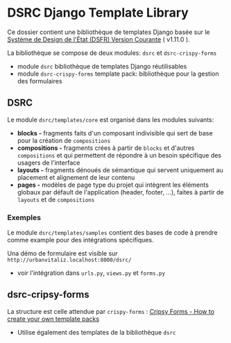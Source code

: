 # DSRC Django Template Library

Ce dossier contient une bibliothèque de templates Django basée sur le [Système de Design de l'État (DSFR) Version Courante](https://www.systeme-de-design.gouv.fr/a-propos/versions/version-courante/) ( v1.11.0 ).

La bibliothèque se compose de deux modules: `dsrc` et `dsrc-crispy-forms`

- module `dsrc` bibliothèque de templates Django réutilisables
- module `dsrc-crispy-forms` template pack:  bibliothèque pour la gestion des formulaires

## DSRC

Le module `dsrc/templates/core` est organisé dans les modules suivants:

- **blocks -** fragments faits d'un composant indivisible qui sert de base pour la création de `compositions`
- **compositions -** fragments crées à partir de `blocks` et d'autres `compositions` et qui permettent de répondre à un besoin spécifique des usagers de l'interface
- **layouts -** fragments dénoués de sémantique qui servent uniquement au placement et alignement de leur contenu
- **pages -** modèles de page type du projet qui intègrent les éléments globaux par défault de l'application (header, footer, ...), faites à partir de `layouts` et de `compositions`

### Exemples

Le module `dsrc/templates/samples` contient des bases de code à prendre comme example pour des intégrations spécifiques.

Una démo de formulaire est visible sur `http://urbanvitaliz.localhost:8000/dsrc/`

- voir l'intégration dans `urls.py`, `views.py` et `forms.py`

## dsrc-cripsy-forms

La structure est celle attendue par `crispy-forms` : [Cripsy Forms - How to create your own template packs](https://django-crispy-forms.readthedocs.io/en/latest/template_packs.html#)

- Utilise également des templates de la bibliothèque `dsrc`